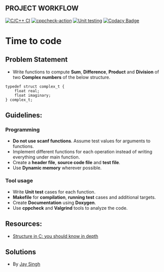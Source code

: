 ## PROJECT WORKFLOW

[![C/C++ CI](https://github.com/codemonk-007/LnT-Stepin-Projects/actions/workflows/c-cpp.yml/badge.svg)](https://github.com/codemonk-007/LnT-Stepin-Projects/actions/workflows/c-cpp.yml)
[![cppcheck-action](https://github.com/codemonk-007/LnT-Stepin-Projects/actions/workflows/cpp-check.yml/badge.svg)](https://github.com/codemonk-007/LnT-Stepin-Projects/actions/workflows/cpp-check.yml)
[![Unit testing](https://github.com/codemonk-007/LnT-Stepin-Projects/actions/workflows/unit-test.yml/badge.svg?branch=main)](https://github.com/codemonk-007/LnT-Stepin-Projects/actions/workflows/unit-test.yml)
[![Codacy Badge](https://app.codacy.com/project/badge/Grade/45d10de1932e45a4ae4a1db4eb5e4655)](https://www.codacy.com/gh/codemonk-007/LnT-Stepin-Projects/dashboard?utm_source=github.com&amp;utm_medium=referral&amp;utm_content=codemonk-007/LnT-Stepin-Projects&amp;utm_campaign=Badge_Grade)


# Time to code
## Problem Statement
* Write functions to compute **Sum**, **Difference**, **Product** and **Division** of two **Complex numbers** of the below structure.
```
typedef struct complex_t {
    float real;
    float imaginary;
} complex_t;
```

## Guidelines:
### Programming
* **Do not use scanf functions**. Assume test values for arguments to functions.
* Implement different functions for each operation instead of writing everything under main function.
* Create a **header file**,  **source code file** and **test file**.
* Use **Dynamic memory** wherever possible.

### Tool usage
* Write **Unit test** cases for each function.
* **Makefile** for **compilation**, **running test** cases and additional targets.
* Create **Documentation** using **Doxygen**.
* Use **cppcheck** and **Valgrind** tools to analyze the code.

## Resources:
* [Structure in C: you should know in depth](https://aticleworld.com/structure-in-c/)

## Solutions

* By [Jay Singh](https://github.com/codemonk-007/LnT-Stepin-Projects/edit/main/calculator_complex)
